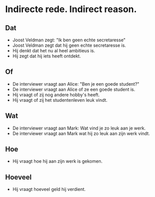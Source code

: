 # Indirecte rede. Indirect reason.
## Dat
- Joost Veldman zegt: "Ik ben geen echte secretaresse"
- Joost Veldman zegt dat hij geen echte secretaresse is.
- Hij denkt dat het nu al heel ambitieus is.
- Hij zegt dat hij iets heeft ontdekt.

## Of
- De interviewer vraagt aan Alice: "Ben je een goede student?"
- De interviewer vraagt aan Alice of ze een goede student is.
- Hij vraagt of zij nog andere hobby's heeft.
- Hij vraagt of zij het studentenleven leuk vindt.

## Wat
- De interviewer vraagt aan Mark: Wat vind je zo leuk aan je werk.
- De interviewer vraagt aan Mark wat hij zo leuk aan zijn werk vindt.

## Hoe
- Hij vraagt hoe hij aan zijn werk is gekomen.

## Hoeveel
- Hij vraagt hoeveel geld hij verdient.
